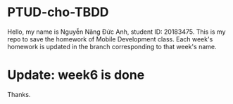 # PTUD-cho-TBDD
Hello, my name is Nguyễn Năng Đức Anh, student ID: 20183475.
This is my repo to save the homework of Mobile Development class.
Each week's homework is updated in the branch corresponding to that week's name.
# Update: week6 is done
Thanks.
